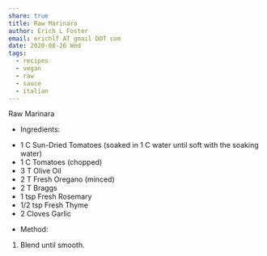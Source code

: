 ```yaml
---
share: true
title: Raw Marinara
author: Erich L Foster
email: erichlf AT gmail DOT com
date: 2020-08-26 Wed
tags:
  - recipes
  - vegan
  - raw
  - sauce
  - italian
---
```


Raw Marinara
* Ingredients:
- 1 C Sun-Dried Tomatoes (soaked in 1 C water until soft with the soaking water)
- 1 C Tomatoes (chopped)
- 3 T Olive Oil
- 2 T Fresh Oregano (minced)
- 2 T Braggs
- 1 tsp Fresh Rosemary
- 1/2 tsp Fresh Thyme
- 2 Cloves Garlic

* Method:
1. Blend until smooth.
